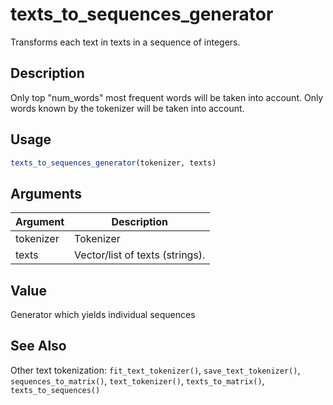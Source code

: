 # texts_to_sequences_generator


Transforms each text in texts in a sequence of integers.




## Description

Only top "num_words" most frequent words will be taken into account.
Only words known by the tokenizer will be taken into account.





## Usage
```r
texts_to_sequences_generator(tokenizer, texts)
```




## Arguments


Argument      |Description
------------- |----------------
tokenizer | Tokenizer
texts | Vector/list of texts (strings).





## Value

Generator which yields individual sequences






## See Also

Other text tokenization: 
`fit_text_tokenizer()`,
`save_text_tokenizer()`,
`sequences_to_matrix()`,
`text_tokenizer()`,
`texts_to_matrix()`,
`texts_to_sequences()`



